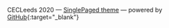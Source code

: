CECLeeds 2020
&mdash;
[SinglePaged theme](https://github.com/t413/SinglePaged)
&mdash;
powered by <i class="fa fa-github" aria-hidden="true" style="color:white"></i> [GitHub](http://www.github.com){:target="_blank"}
